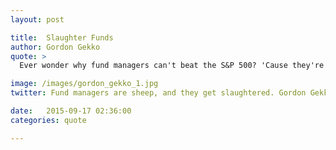 ```yaml
---
layout: post

title:  Slaughter Funds
author: Gordon Gekko
quote: > 
  Ever wonder why fund managers can't beat the S&P 500? 'Cause they're sheep, and sheep get slaughtered. 

image: /images/gordon_gekko_1.jpg
twitter: Fund managers are sheep, and they get slaughtered. Gordon Gekko http://quotes.stockflare.com/

date:   2015-09-17 02:36:00
categories: quote

---
```


